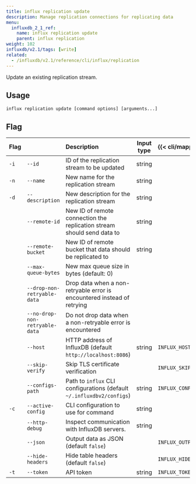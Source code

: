 ```yaml
---
title: influx replication update
description: Manage replication connections for replicating data
menu:
  influxdb_2_1_ref:
    name: influx replication update
    parent: influx replication
weight: 102
influxdb/v2.1/tags: [write]
related:
  - /influxdb/v2.1/reference/cli/influx/replication
---
```


Update an existing replication stream.

## Usage
```
influx replication update [command options] [arguments...]
```

## Flag 
  
| Flag |                                | Description                                                             | Input type | {{< cli/mapped >}}    |
|:-----|:-------------------------------|:------------------------------------------------------------------------|:----------:|:----------------------|
| `-i` | `--id`                         | ID of the replication stream to be updated                              | string     |                       |
| `-n` | `--name`                       | New name for the replication stream                                     | string     |                       |
| `-d` | `--description`                | New description for the replication stream                              | string     |                       |
|      | `--remote-id`                  | New ID of remote connection the replication stream should send data to  | string     |                       |
|      | `--remote-bucket`              | New ID of remote bucket that data should be replicated to               | string     |                       |
|      | `--max-queue-bytes`            | New max queue size in bytes (default: 0)                                |            |                       |
|      | `--drop-non-retryable-data`    | Drop data when a non-retryable error is encountered instead of retrying |            |                       |
|      | `--no-drop-non-retryable-data` | Do not drop data when a non-retryable error is encountered              |            |                       |
|      | `--host`                       | HTTP address of InfluxDB (default `http://localhost:8086`)              | string     | `INFLUX_HOST`         |
|      | `--skip-verify`                | Skip TLS certificate verification                                       |            | `INFLUX_SKIP_VERIFY`  |
|      | `--configs-path`               | Path to `influx` CLI configurations (default `~/.influxdbv2/configs`)   | string     | `INFLUX_CONFIGS_PATH` |
| `-c` | `--active-config`              | CLI configuration to use for command                                    | string     |                       |
|      | `--http-debug`                 | Inspect communication with InfluxDB servers.                            | string     |                       |
|      | `--json`                       | Output data as JSON (default `false`)                                   |            | `INFLUX_OUTPUT_JSON`  |
|      | `--hide-headers`               | Hide table headers (default `false`)                                    |            | `INFLUX_HIDE_HEADERS` |
| `-t` | `--token`                      | API token                                                               | string     | `INFLUX_TOKEN`        |
